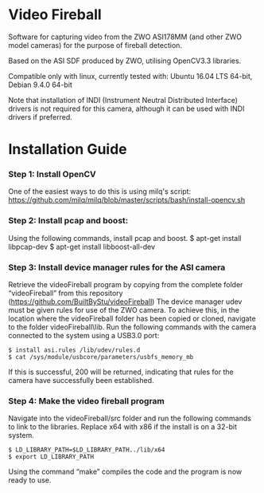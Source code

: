# Video Fireball

Software for capturing video from the ZWO ASI178MM (and other ZWO model cameras) for the purpose of fireball detection.

Based on the ASI SDF produced by ZWO, utilising OpenCV3.3 libraries.

Compatible only with linux, currently tested with:
	Ubuntu 16.04 LTS 64-bit,
	Debian 9.4.0 64-bit
	
Note that installation of INDI (Instrument Neutral Distributed Interface) drivers is not required for this camera, although it can be used with INDI drivers if preferred. 

# Installation Guide

### Step 1: Install OpenCV
One of the easiest ways to do this is using milq's script: https://github.com/milq/milq/blob/master/scripts/bash/install-opencv.sh

### Step 2: Install pcap and boost:
Using the following commands, install pcap and boost.
	$ apt-get install libpcap-dev
	$ apt-get install libboost-all-dev

### Step 3: Install device manager rules for the ASI camera
Retrieve the videoFireball program by copying from the complete folder “videoFireball” from this repository (https://github.com/BuiltByStu/videoFireball) 
The device manager udev must be given rules for use of the ZWO camera. To achieve this, in the location where the videoFireball folder has been copied or cloned, navigate to the folder videoFireball\lib. Run the following commands with the camera connected to the system using a USB3.0 port:

	$ install asi.rules /lib/udev/rules.d
	$ cat /sys/module/usbcore/parameters/usbfs_memory_mb

If this is successful, 200 will be returned, indicating that rules for the camera have successfully been established.

### Step 4: Make the video fireball program
Navigate into the videoFireball/src folder and run the following commands to link to the libraries. Replace x64 with x86 if the install is on a 32-bit system.
	
	$ LD_LIBRARY_PATH=$LD_LIBRARY_PATH../lib/x64
	$ export LD_LIBRARY_PATH

Using the command “make” compiles the code and the program is now ready to use.
